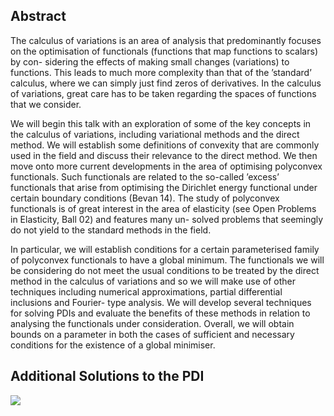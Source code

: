 
## Abstract

The calculus of variations is an area of analysis that predominantly focuses on
the optimisation of functionals (functions that map functions to scalars) by con-
sidering the effects of making small changes (variations) to functions. This leads
to much more complexity than that of the ’standard’ calculus, where we can
simply just find zeros of derivatives. In the calculus of variations, great care has
to be taken regarding the spaces of functions that we consider.

We will begin this talk with an exploration of some of the key concepts in the
calculus of variations, including variational methods and the direct method. We
will establish some definitions of convexity that are commonly used in the field
and discuss their relevance to the direct method. We then move onto more
current developments in the area of optimising polyconvex functionals.
Such functionals are related to the so-called ’excess’ functionals that arise from
optimising the Dirichlet energy functional under certain boundary conditions
(Bevan 14). The study of polyconvex functionals is of great interest in the area
of elasticity (see Open Problems in Elasticity, Ball 02) and features many un-
solved problems that seemingly do not yield to the standard methods in the field.

In particular, we will establish conditions for a certain parameterised family
of polyconvex functionals to have a global minimum. The functionals we will
be considering do not meet the usual conditions to be treated by the direct
method in the calculus of variations and so we will make use of other techniques
including numerical approximations, partial differential inclusions and Fourier-
type analysis. We will develop several techniques for solving PDIs and evaluate
the benefits of these methods in relation to analysing the functionals under
consideration. Overall, we will obtain bounds on a parameter in both the cases
of sufficient and necessary conditions for the existence of a global minimiser.

## Additional Solutions to the PDI

![](images/AnimatedFold2.gif)
